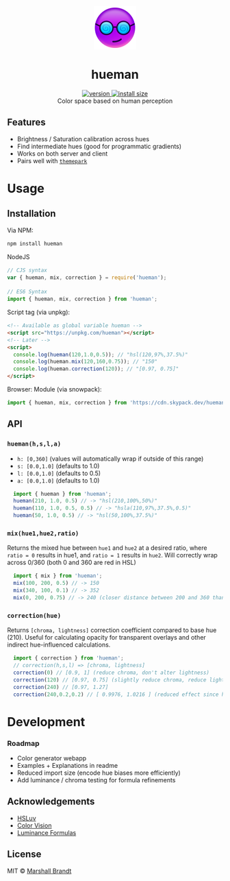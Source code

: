 <div align="center">
  <img src="https://github.com/marshallcb/hueman/raw/main/meta/hueman.png" alt="hueman" width="100" />
</div>

<h1 align="center">hueman</h1>
<div align="center">
  <a href="https://npmjs.org/package/hueman">
    <img src="https://badgen.now.sh/npm/v/hueman" alt="version" />
  </a>
  <a href="https://bundlephobia.com/result?p=hueman">
    <img src="https://img.badgesize.io/MarshallCB/hueman/main/es.js?compression=brotli" alt="install size" />
  </a>
</div>

<div align="center">Color space based on human perception</div>

## Features
- Brightness / Saturation calibration across hues
- Find intermediate hues (good for programmatic gradients)
- Works on both server and client
- Pairs well with [`themepark`](https://github.com/MarshallCB/themepark)

# Usage

## Installation

Via NPM:
```sh
npm install hueman
```

NodeJS
```js
// CJS syntax
var { hueman, mix, correction } = require('hueman');

// ES6 Syntax
import { hueman, mix, correction } from 'hueman';
```

Script tag (via unpkg):
```html
<!-- Available as global variable hueman -->
<script src="https://unpkg.com/hueman"></script>
<!-- Later -->
<script>
  console.log(hueman(120,1.0,0.5)); // "hsl(120,97%,37.5%)"
  console.log(hueman.mix(120,160,0.75)); // "150"
  console.log(hueman.correction(120)); // "[0.97, 0.75]"
</script>
```

Browser: Module (via snowpack):
```js
import { hueman, mix, correction } from 'https://cdn.skypack.dev/hueman';
```

## API


### `hueman(h,s,l,a)`

- `h: [0,360]` (values will automatically wrap if outside of this range)
- `s: [0.0,1.0]` (defaults to 1.0)
- `l: [0.0,1.0]` (defaults to 0.5)
- `a: [0.0,1.0]` (defaults to 1.0)

```js
  import { hueman } from 'hueman';
  hueman(210, 1.0, 0.5) // -> "hsl(210,100%,50%)"
  hueman(110, 1.0, 0.5, 0.5) // -> "hsla(110,97%,37.5%,0.5)"
  hueman(50, 1.0, 0.5) // -> "hsl(50,100%,37.5%)"
```


### `mix(hue1,hue2,ratio)`

Returns the mixed hue between `hue1` and `hue2` at a desired ratio, where `ratio = 0` results in hue1, and `ratio = 1` results in `hue2`. Will correctly wrap across 0/360 (both 0 and 360 are red in HSL)

```js
  import { mix } from 'hueman';
  mix(100, 200, 0.5) // -> 150
  mix(340, 100, 0.1) // -> 352
  mix(0, 200, 0.75) // -> 240 (closer distance between 200 and 360 than 0 and 200)
```

### `correction(hue)`

Returns `[chroma, lightness]` correction coefficient compared to base hue (210). Useful for calculating opacity for transparent overlays and other indirect hue-influenced calculations.

```js
  import { correction } from 'hueman';
  // correction(h,s,l) => [chroma, lightness]
  correction(0) // [0.9, 1] (reduce chroma, don't alter lightness)
  correction(120) // [0.97, 0.75] (slightly reduce chroma, reduce lightness)
  correction(240) // [0.97, 1.27]
  correction(240,0.2,0.2) // [ 0.9976, 1.0216 ] (reduced effect since hue is less vibrant)
```

# Development

### Roadmap
- Color generator webapp
- Examples + Explanations in readme
- Reduced import size (encode hue biases more efficiently)
- Add luminance / chroma testing for formula refinements

## Acknowledgements
- [HSLuv](https://www.hsluv.org/comparison/)
- [Color Vision](https://en.wikipedia.org/wiki/Color_vision)
- [Luminance Formulas](https://stackoverflow.com/questions/596216/formula-to-determine-brightness-of-rgb-color)

## License

MIT © [Marshall Brandt](https://m4r.sh)
